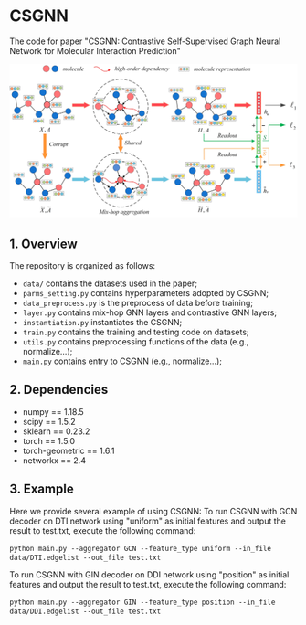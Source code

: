 # CSGNN
The code for paper "CSGNN: Contrastive Self-Supervised Graph Neural Network for Molecular Interaction Prediction"

![overview](.//overview.jpg)

## 1. Overview

The repository is organized as follows:

+ `data/` contains the datasets used in the paper;
+ `parms_setting.py` contains hyperparameters adopted by CSGNN;
+ `data_preprocess.py` is the preprocess of data before training;
+ `layer.py` contains mix-hop GNN layers and contrastive GNN layers;
+ `instantiation.py` instantiates the CSGNN;
+ `train.py` contains the training and testing code on datasets;
+ `utils.py` contains preprocessing functions of the data (e.g., normalize...);
+ `main.py` contains entry to CSGNN (e.g., normalize...);


## 2. Dependencies
* numpy == 1.18.5
* scipy == 1.5.2
* sklearn == 0.23.2
* torch == 1.5.0
* torch-geometric == 1.6.1
* networkx == 2.4


## 3. Example
Here we provide several example of using CSGNN:
To run CSGNN with GCN decoder on DTI network using "uniform" as initial features and output the result to test.txt, execute the following command:

```shell
python main.py --aggregator GCN --feature_type uniform --in_file data/DTI.edgelist --out_file test.txt
```



To run CSGNN with GIN decoder on DDI network using "position" as initial features and output the result to test.txt, execute the following command:

```shell
python main.py --aggregator GIN --feature_type position --in_file data/DDI.edgelist --out_file test.txt
```

